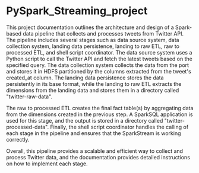 # PySpark_Streaming_project
This project documentation outlines the architecture and design of a Spark-based data pipeline that collects and processes tweets from Twitter API. The pipeline includes several stages such as data source system, data collection system, landing data persistence, landing to raw ETL, raw to processed ETL, and shell script coordinator.
The data source system uses a Python script to call the Twitter API and fetch the latest tweets based on the specified query. The data collection system collects the data from the port and stores it in HDFS partitioned by the columns extracted from the tweet's created_at column. The landing data persistence stores the data persistently in its base format, while the landing to raw ETL extracts the dimensions from the landing data and stores them in a directory called "twitter-raw-data".

The raw to processed ETL creates the final fact table(s) by aggregating data from the dimensions created in the previous step. A SparkSQL application is used for this stage, and the output is stored in a directory called "twitter-processed-data". Finally, the shell script coordinator handles the calling of each stage in the pipeline and ensures that the SparkStream is working correctly.

Overall, this pipeline provides a scalable and efficient way to collect and process Twitter data, and the documentation provides detailed instructions on how to implement each stage.
